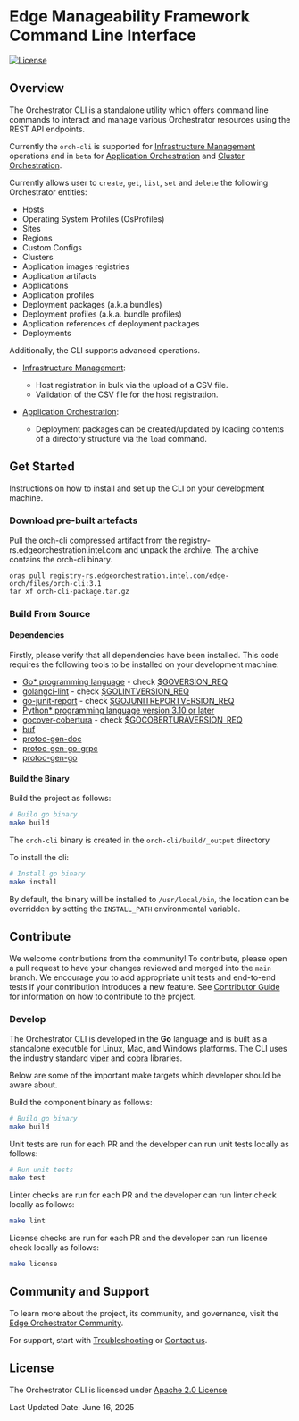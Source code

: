 <!---
  SPDX-FileCopyrightText: (C) 2025 Intel Corporation
  SPDX-License-Identifier: Apache-2.0
-->
<!-- 
  SPDX-License-Identifier: LicenseRef-third-party-software 
-->

# Edge Manageability Framework Command Line Interface

[![License](https://img.shields.io/badge/License-Apache%202.0-blue.svg)](https://opensource.org/licenses/Apache-2.0)

## Overview

The Orchestrator CLI is a standalone utility which offers command line commands
to interact and manage various Orchestrator resources using the
REST API endpoints.

Currently the `orch-cli` is supported for [Infrastructure Management] operations and
in `beta` for [Application Orchestration] and [Cluster Orchestration].

Currently allows user to `create`, `get`, `list`, `set` and `delete` the following
Orchestrator entities:

- Hosts
- Operating System Profiles (OsProfiles)
- Sites
- Regions
- Custom Configs
- Clusters
- Application images registries
- Application artifacts
- Applications
- Application profiles
- Deployment packages (a.k.a bundles)
- Deployment profiles (a.k.a. bundle profiles)
- Application references of deployment packages
- Deployments

Additionally, the CLI supports advanced operations.

- [Infrastructure Management]:

  - Host registration in bulk via the upload of a CSV file.
  - Validation of the CSV file for the host registration.

- [Application Orchestration]:

  - Deployment packages can be created/updated by loading contents of a
    directory structure via the `load` command.

## Get Started

Instructions on how to install and set up the CLI on your development machine.

### Download pre-built artefacts

Pull the orch-cli compressed artifact from the registry-rs.edgeorchestration.intel.com and unpack the archive. The archive contains the orch-cli binary.

```shell
oras pull registry-rs.edgeorchestration.intel.com/edge-orch/files/orch-cli:3.1
tar xf orch-cli-package.tar.gz
```

### Build From Source

#### Dependencies

Firstly, please verify that all dependencies have been installed. This code requires the following tools to be
installed on your development machine:

- [Go\* programming language](https://go.dev) - check [$GOVERSION_REQ](../version.mk)
- [golangci-lint](https://github.com/golangci/golangci-lint) - check [$GOLINTVERSION_REQ](../version.mk)
- [go-junit-report](https://github.com/jstemmer/go-junit-report) - check [$GOJUNITREPORTVERSION_REQ](../version.mk)
- [Python\* programming language version 3.10 or later](https://www.python.org/downloads)
- [gocover-cobertura](https://github.com/boumenot/gocover-cobertura) - check [$GOCOBERTURAVERSION_REQ](../version.mk)
- [buf](https://github.com/bufbuild/buf)
- [protoc-gen-doc](https://github.com/pseudomuto/protoc-gen-doc)
- [protoc-gen-go-grpc](https://pkg.go.dev/google.golang.org/grpc)
- [protoc-gen-go](https://pkg.go.dev/google.golang.org/protobuf)

#### Build the Binary

Build the project as follows:

```bash
# Build go binary
make build
```

The `orch-cli` binary is created in the `orch-cli/build/_output` directory

To install the cli:

```bash
# Install go binary
make install
```

By default, the binary will be installed to `/usr/local/bin`,
the location can be overridden by setting the `INSTALL_PATH` environmental variable.

## Contribute

We welcome contributions from the community! To contribute, please open a pull
request to have your changes reviewed and merged into the `main` branch.
We encourage you to add appropriate unit tests and end-to-end tests if
your contribution introduces a new feature. See [Contributor Guide] for
information on how to contribute to the project.

### Develop

The Orchestrator CLI is developed in the **Go** language and is built as a
standalone executble for Linux, Mac, and Windows platforms. The CLI uses
the industry standard [viper](https://github.com/spf13/viper) and
[cobra](https://github.com/spf13/cobra) libraries.

Below are some of the important make targets which developer should be aware about.

Build the component binary as follows:

```bash
# Build go binary
make build
```

Unit tests are run for each PR and the developer can run unit tests locally as follows:

```bash
# Run unit tests
make test
```

Linter checks are run for each PR and the developer can run linter check locally as follows:

```bash
make lint
```

License checks are run for each PR and the developer can run license check locally as follows:

```bash
make license
```

## Community and Support

To learn more about the project, its community, and governance, visit the [Edge Orchestrator Community].

For support, start with [Troubleshooting] or [Contact us].

## License

The Orchestrator CLI is licensed under [Apache 2.0 License]

Last Updated Date: June 16, 2025

[Application Orchestration]: https://github.com/open-edge-platform/app-orch-deployment
[Infrastructure Management]: https://github.com/open-edge-platform/infra-charts
[Cluster Orchestration]: https://github.com/open-edge-platform/cluster-extensions
[Contributor Guide]: https://docs.openedgeplatform.intel.com/edge-manage-docs/main/developer_guide/contributor_guide/index.html
[Troubleshooting]: https://docs.openedgeplatform.intel.com/edge-manage-docs/main/developer_guide/troubleshooting/index.html
[Contact us]: https://github.com/open-edge-platform
[Edge Orchestrator Community]: https://docs.openedgeplatform.intel.com/edge-manage-docs/main/index.html
[Apache 2.0 License]: LICENSES/Apache-2.0.txt
